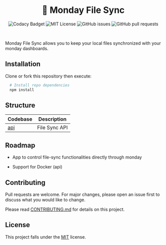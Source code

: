 <h1 align="center">🔁 Monday File Sync</h1>

<p align="center">
  <img alt="Codacy Badget" src="https://app.codacy.com/project/badge/Grade/2394e50329994765934a964e0dfab8e2"/>
  <img alt="MIT License" src="https://img.shields.io/apm/l/atomic-design-ui.svg?"/>
  <img alt="GitHub issues" src="https://img.shields.io/github/issues/paulbuechner/monday-file-sync"/>
  <img alt="GitHub pull requests" src="https://img.shields.io/github/issues-pr/paulbuechner/monday-file-sync"/>
</p>
<br />

Monday File Sync allows you to keep your local files synchronized with your monday dashboards.

## Installation

Clone or fork this repository then execute:

```bash
  # Install repo dependencies
  npm install
```

## Structure

| Codebase   |  Description  |
| :--------- | :-----------: |
| [api](api) | File Sync API |

## Roadmap

- App to control file-sync functionalities directly through monday

- Support for Docker (api)

## Contributing

Pull requests are welcome. For major changes, please open an issue first to discuss what you would like to change.

Please read [CONTRIBUTING.md](https://github.com/paulbuechner/monday-file-sync/blob/main/CONTRIBUTING.md) for details on this project.

## License

This project falls under the [MIT](https://choosealicense.com/licenses/mit/) license.
